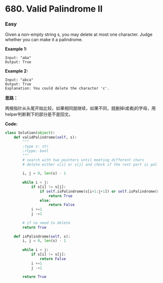 # 680. Valid Palindrome II
### Easy

Given a non-empty string s, you may delete at most one character. Judge whether you can make it a palindrome.

**Example 1:**

```
Input: "aba"
Output: True
```

**Example 2:**

```
Input: "abca"
Output: True
Explanation: You could delete the character 'c'.
```

**思路：**

两根指针从头尾开始比较，如果相同就继续，如果不同，就删掉i或者j的字母，用helper判断剩下的部分是不是回文。

**Code:**
```python
class Solution(object):
    def validPalindrome(self, s):
        """
        :type s: str
        :rtype: bool
        """
        # search with two pointers until meeting different chars
        # delete either s[i] or s[j] and check if the rest part is pal
        
        i, j = 0, len(s) - 1
        
        while i < j:
            if s[i] != s[j]:
                if self.isPalindrome(s[i+1:j+1]) or self.isPalindrome(s[i:j]):
                    return True
                else:
                    return False
            i +=1
            j -=1
        
        # if no need to delete
        return True
    
    def isPalindrome(self, s):
        i, j = 0, len(s) - 1
        
        while i < j:
            if s[i] != s[j]:
                return False
            i +=1
            j -=1
        
        return True
```
